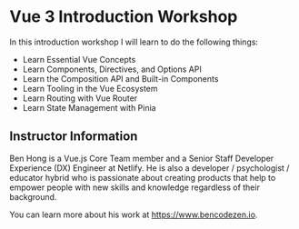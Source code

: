 # Vue 3 Introduction Workshop

In this introduction workshop I will learn to do the following things:

-   Learn Essential Vue Concepts
-   Learn Components, Directives, and Options API
-   Learn the Composition API and Built-in Components
-   Learn Tooling in the Vue Ecosystem
-   Learn Routing with Vue Router
-   Learn State Management with Pinia

## Instructor Information

Ben Hong is a Vue.js Core Team member and a Senior Staff Developer Experience (DX) Engineer at Netlify. He is also a developer / psychologist / educator hybrid who is passionate about creating products that help to empower people with new skills and knowledge regardless of their background.

You can learn more about his work at https://www.bencodezen.io.
